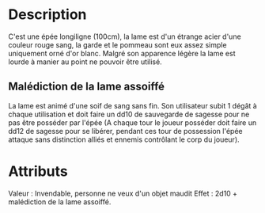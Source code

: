 # Description
C'est une épée longiligne (100cm), la lame est d'un étrange acier d'une couleur rouge sang, la garde et le pommeau sont eux assez simple uniquement orné d'or blanc. Malgré son apparence légère la lame est lourde à manier au point ne pouvoir être utilisé.
## Malédiction de la lame assoiffé
La lame est animé d'une soif de sang sans fin. Son utilisateur subit 1 dégât à chaque utilisation et doit faire un dd10 de sauvegarde de sagesse pour ne pas être posséder par l'épée (A chaque tour le joueur posséder doit faire un dd12 de sagesse pour se libérer, pendant ces tour de possession l'épée attaque sans distinction alliés et ennemis contrôlant le corp du joueur).
# Attributs
Valeur : Invendable, personne ne veux d'un objet maudit
Effet : 2d10 + malédiction de la lame assoiffé.